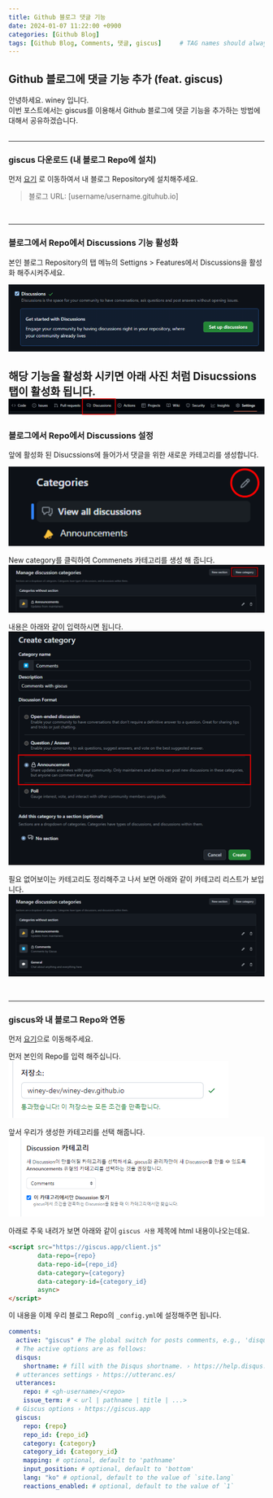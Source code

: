 ```yaml
---
title: Github 블로그 댓글 기능
date: 2024-01-07 11:22:00 +0900
categories: [Github Blog]
tags: [Github Blog, Comments, 댓글, giscus]     # TAG names should always be lowercase
---
```


## Github 블로그에 댓글 기능 추가 (feat. giscus)

안녕하세요. winey 입니다.<br>
이번 포스트에서는 giscus를 이용해서 Github 블로그에 댓글 기능을 추가하는 방법에 대해서 공유하겠습니다.<br>
<br>

---
 
### giscus 다운로드 (내 블로그 Repo에 설치)

먼저 [요기](giscus_registed_url) 로 이동하여서 내 블로그 Repository에 설치해주세요.<br>
> 블로그 URL: [username/username.gituhub.io]
<br>

---

### 블로그에서 Repo에서 Discussions 기능 활성화
본인 블로그 Repository의 탭 메뉴의 Settigns > Features에서 Discussions을 활성화 해주시켜주세요.<br>

![view](/assets/post/2024-01-07-giscus/giscus.png)

해당 기능을 활성화 시키면 아래 사진 처럼 Disucssions 탭이 활성화 됩니다.<br>
![view](/assets/post/2024-01-07-giscus/tap-img.png)
<br>
---

### 블로그에서 Repo에서 Discussions 설정
앞에 활성화 된 Disucssions에 들어가서 댓글을 위한 새로운 카테고리를 생성합니다.<br>

![cateogry](/assets/post/2024-01-07-giscus/categories.png)

New category를 클릭하여 Commenets 카테고리를 생성 해 줍니다. <br>
![cateogry](/assets/post/2024-01-07-giscus/new_category.png)
<br>

내용은 아래와 같이 입력하시면 됩니다. <br>
![cateogry](/assets/post/2024-01-07-giscus/create_giscus.png)

필요 없어보이는 카테고리도 정리해주고 나서 보면 아래와 같이 카테고리 리스트가 보입니다.<br>
![cateogry](/assets/post/2024-01-07-giscus/allcategories.png)

<br>

---

### giscus와 내 블로그 Repo와 연동

먼저 [요기](discus_app)으로 이동해주세요. <br>

먼저 본인의 Repo를 입력 해주십니다. <br>
![giscus_img](/assets/post/2024-01-07-giscus/giscus_app1.png)

앞서 우리가 생성한 카테고리를 선택 해줍니다.<br>
![giscus_img](/assets/post/2024-01-07-giscus/giscus_app2.png)

아래로 주욱 내려가 보면 아래와 같이 `giscus 사용` 제목에 html 내용이나오는데요.<br>

```html
<script src="https://giscus.app/client.js"
        data-repo={repo}
        data-repo-id={repo_id}
        data-category={category}
        data-category-id={category_id}
        async>
</script>
```
이 내용을 이제 우리 블로그 Repo의 `_config.yml`에 설정해주면 됩니다.
```yaml
comments:
  active: "giscus" # The global switch for posts comments, e.g., 'disqus'.  Keep it empty means disable
  # The active options are as follows:
  disqus:
    shortname: # fill with the Disqus shortname. › https://help.disqus.com/en/articles/1717111-what-s-a-shortname
  # utterances settings › https://utteranc.es/
  utterances:
    repo: # <gh-username>/<repo>
    issue_term: # < url | pathname | title | ...>
  # Giscus options › https://giscus.app
  giscus:
    repo: {repo}
    repo_id: {repo_id}
    category: {category}
    category_id: {category_id}
    mapping: # optional, default to 'pathname'
    input_position: # optional, default to 'bottom'
    lang: "ko" # optional, default to the value of `site.lang`
    reactions_enabled: # optional, default to the value of `1`
```

[giscus_registed_url]: https://github.com/apps/giscus
[giscus_app]: https://giscus.app/ko